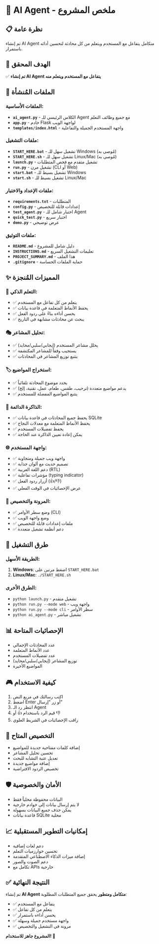 # 🤖 AI Agent - ملخص المشروع

## 📋 نظرة عامة
تم إنشاء AI Agent متكامل يتفاعل مع المستخدم ويتعلم من كل محادثة لتحسين أدائه باستمرار.

## 🎯 الهدف المحقق
✅ **تم إنشاء AI Agent يتفاعل مع المستخدم ويتعلم منه**

## 📁 الملفات المُنشأة

### الملفات الأساسية:
- **`ai_agent.py`** - الكلاس الرئيسي للـ Agent مع جميع وظائف التعلم
- **`app.py`** - خادم Flask لواجهة الويب
- **`templates/index.html`** - واجهة المستخدم الجميلة والتفاعلية

### ملفات التشغيل:
- **`START_HERE.bat`** - تشغيل سهل للـ Windows (مُوصى به)
- **`START_HERE.sh`** - تشغيل سهل للـ Linux/Mac (مُوصى به)
- **`launch.py`** - تشغيل متقدم مع فحص المتطلبات
- **`run.py`** - تشغيل مرن (CLI أو Web)
- **`start.bat`** - تشغيل بسيط للـ Windows
- **`start.sh`** - تشغيل بسيط للـ Linux/Mac

### ملفات الإعداد والاختبار:
- **`requirements.txt`** - المتطلبات
- **`config.py`** - إعدادات قابلة للتخصيص
- **`test_agent.py`** - اختبار شامل للـ Agent
- **`quick_test.py`** - اختبار سريع
- **`demo.py`** - عرض توضيحي

### ملفات التوثيق:
- **`README.md`** - دليل شامل للمشروع
- **`INSTRUCTIONS.md`** - تعليمات التشغيل السريع
- **`PROJECT_SUMMARY.md`** - هذا الملف
- **`.gitignore`** - حماية الملفات الحساسة

## ✨ المميزات المُنجزة

### 🧠 التعلم الذكي:
- ✅ يتعلم من كل تفاعل مع المستخدم
- ✅ يحفظ الأنماط المتعلمة في قاعدة بيانات
- ✅ يحسن أداءه بناءً على ردود الفعل
- ✅ يبحث عن محادثات مشابهة في التاريخ

### 🎭 تحليل المشاعر:
- ✅ يحلل مشاعر المستخدم (إيجابي/سلبي/محايد)
- ✅ يستجيب وفقاً للمشاعر المكتشفة
- ✅ يتتبع توزيع المشاعر في المحادثات

### 🏷️ استخراج المواضيع:
- ✅ يحدد موضوع المحادثة تلقائياً
- ✅ يدعم مواضيع متعددة (ترحيب، طقس، طعام، عمل، تقنية، إلخ)
- ✅ يتتبع المواضيع المفضلة للمستخدم

### 💾 الذاكرة الدائمة:
- ✅ يحفظ جميع المحادثات في قاعدة بيانات SQLite
- ✅ يحفظ الأنماط المتعلمة مع معدلات النجاح
- ✅ يحفظ تفضيلات المستخدم
- ✅ يمكن إعادة تعيين الذاكرة عند الحاجة

### 🌐 واجهة المستخدم:
- ✅ واجهة ويب جميلة ومتجاوبة
- ✅ تصميم حديث مع ألوان جذابة
- ✅ دعم اللغة العربية (RTL)
- ✅ مؤشرات تفاعلية (typing indicator)
- ✅ أزرار ردود الفعل (👍/👎)
- ✅ عرض الإحصائيات في الوقت الفعلي

### 🔧 المرونة والتخصيص:
- ✅ وضع سطر الأوامر (CLI)
- ✅ وضع واجهة الويب
- ✅ ملفات إعدادات قابلة للتخصيص
- ✅ دعم أنظمة تشغيل متعددة

## 🚀 طرق التشغيل

### الطريقة الأسهل:
1. **Windows**: اضغط مرتين على `START_HERE.bat`
2. **Linux/Mac**: `./START_HERE.sh`

### الطرق الأخرى:
- `python launch.py` - تشغيل متقدم
- `python run.py --mode web` - واجهة ويب
- `python run.py --mode cli` - سطر الأوامر
- `python ai_agent.py` - تشغيل مباشر

## 📊 الإحصائيات المتاحة
- عدد المحادثات الإجمالي
- عدد الأنماط المتعلمة
- عدد تفضيلات المستخدم
- توزيع المشاعر (إيجابي/سلبي/محايد)
- المواضيع الأخيرة

## 🎮 كيفية الاستخدام
1. اكتب رسالتك في مربع النص
2. اضغط Enter أو زر "إرسال"
3. انتظر رد الـ Agent
4. قيم الرد باستخدام 👍 أو 👎
5. راقب الإحصائيات في الشريط العلوي

## 🔧 التخصيص المتاح
- إضافة كلمات مفتاحية جديدة للمواضيع
- تحسين تحليل المشاعر
- تعديل عتبة التشابه للبحث
- إضافة مواضيع جديدة
- تخصيص الردود الافتراضية

## 🛡️ الأمان والخصوصية
- البيانات محفوظة محلياً فقط
- لا يتم إرسال بيانات إلى خوادم خارجية
- يمكن حذف جميع البيانات بسهولة
- قاعدة بيانات SQLite محلية

## 📈 إمكانيات التطوير المستقبلية
- دعم لغات إضافية
- تحسين خوارزميات التعلم
- إضافة ميزات الذكاء الاصطناعي المتقدمة
- دعم الصوت والصور
- تكامل مع APIs خارجية

## ✅ النتيجة النهائية
تم إنشاء **AI Agent متكامل ومتطور** يحقق جميع المتطلبات المطلوبة:
- ✅ يتفاعل مع المستخدم
- ✅ يتعلم من كل تفاعل
- ✅ يحسن أداءه باستمرار
- ✅ واجهة مستخدم جميلة وسهلة
- ✅ مرونة في التشغيل والتخصيص

**المشروع جاهز للاستخدام! 🎉**
